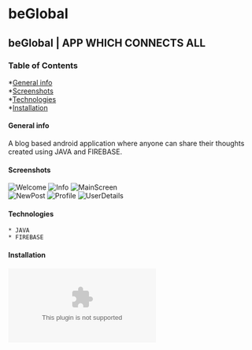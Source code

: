 # beGlobal
## beGlobal | APP WHICH CONNECTS ALL
### Table of Contents
*[General info](#General-info)<br>
*[Screenshots](#Screenshots)<br>
*[Technologies](#Technologies)<br>
*[Installation](#Install)

#### General info
A blog based android application where anyone can share their thoughts created using JAVA and FIREBASE.

#### Screenshots
![Welcome](https://user-images.githubusercontent.com/60037249/94258578-ac346880-ff4a-11ea-94a8-2f0d36a2ae45.jpeg)
![Info](https://user-images.githubusercontent.com/60037249/94258988-6330e400-ff4b-11ea-8352-96427152f023.jpeg)
![MainScreen](https://user-images.githubusercontent.com/60037249/94260204-5f9e5c80-ff4d-11ea-9e46-816a4d8687e4.jpeg)
<br>
![NewPost](https://user-images.githubusercontent.com/60037249/94260211-62994d00-ff4d-11ea-92d9-18403bc2f3bb.jpeg)
![Profile](https://user-images.githubusercontent.com/60037249/94260221-64fba700-ff4d-11ea-9001-dd985d379c5d.jpeg)
![UserDetails](https://user-images.githubusercontent.com/60037249/94260233-67f69780-ff4d-11ea-9263-3eb311322534.jpeg)

#### Technologies
```
* JAVA
* FIREBASE

```
#### Installation
![Link for beGlobal.apk file](./app/install/beGlobal.apk)


